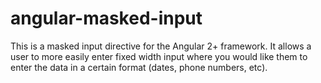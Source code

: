 # angular-masked-input
This is a masked input directive for the Angular 2+ framework. It allows a user to more easily enter fixed width input where you would like them to enter the data in a certain format (dates, phone numbers, etc).

